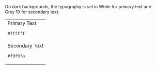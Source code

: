 <div markdown="1" class="grid-2">
On dark backgrounds, the typography is set in White for primary text and Grey 10 for secondary text.

<div>
<table class="example">
<tr><td markdown="1" class="bg-dark">
Primary Text

`#ffffff`
</td></tr>
<tr><td markdown="1" class="bg-dark">
Secondary Text

`#f9f9fa`
</td></tr>
</table>
</div>
</div>